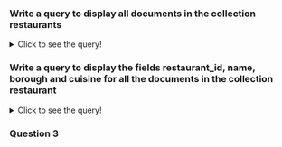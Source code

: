 ### Write a query to display all documents in the collection restaurants
<details>
  <summary>Click to see the query!</summary>
  
  `db.restaurants.find();`
</details>

### Write a query to display the fields restaurant_id, name, borough and cuisine for all the documents in the collection restaurant
<details>
  <summary>Click to see the query!</summary>
  
  `db.restaurants.find();`
</details>

### Question 3
